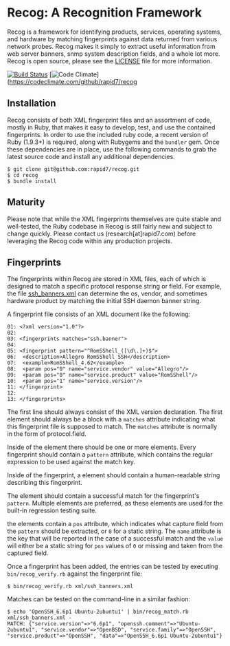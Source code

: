 Recog: A Recognition Framework
=====

Recog is a framework for identifying products, services, operating systems, and hardware by matching fingerprints against data returned from various network probes. Recog makes it simply to extract useful information from web server banners, snmp system description fields, and a whole lot more. Recog is open source, please see the [LICENSE](https://github.com/recog/LICENSE) file for more information.


[![Build Status](https://travis-ci.org/rapid7recog.png)](https://travis-ci.org/rapid7/recog)
[![Code Climate](https://codeclimate.com/badge.png)](https://codeclimate.com/github/rapid7/recog

## Installation

Recog consists of both XML fingerprint files and an assortment of code, mostly in Ruby, that makes it easy to develop, test, and use the contained fingerprints. In order to use the included ruby code, a recent version of Ruby (1.9.3+) is required, along with Rubygems and the `bundler` gem. Once these dependencies are in place, use the following commands to grab the latest source code and install any additional dependencies.

    $ git clone git@github.com:rapid7/recog.git
    $ cd recog
    $ bundle install

## Maturity

Please note that while the XML fingerprints themselves are quite stable and well-tested, the Ruby codebase in Recog is still fairly new and subject to change quickly. Please contact us (research[at]rapid7.com) before leveraging the Recog code within any production projects. 

## Fingerprints

The fingerprints within Recog are stored in XML files, each of which is designed to match a specific protocol response string or field. For example, the file [ssh_banners.xml](https://github.com/recog/xml/ssh_banners.xml) can determine the os, vendor, and sometimes hardware product by matching the initial SSH daemon banner string.

A fingerprint file consists of an XML document like the following:

    01: <?xml version="1.0"?>
    02: 
    03: <fingerprints matches="ssh.banner">
    04: 
    05: <fingerprint pattern="^RomSShell_([\d\.]+)$">
    06:  <description>Allegro RomSShell SSH</description>
    07:  <example>RomSShell_4.62</example>
    08:  <param pos="0" name="service.vendor" value="Allegro"/>
    09:  <param pos="0" name="service.product" value="RomSShell"/>
    10:  <param pos="1" name="service.version"/>
    11: </fingerprint>
    12: 
    13: </fingerprints>

The first line should always consist of the XML version declaration. The first element should always be a <fingerpints/> block with a `matches` attribute indicating what this fingerprint file is supposed to match. The `matches` attribute is normally in the form of protocol.field. 

Inside of the <fingerprints/> element there should be one or more <fingerprint/> elements. Every fingerprint should contain a `pattern` attribute, which contains the regular expression to be used against the match key. 

Inside of the fingerprint, a <description/> element should contain a human-readable string describing this fingerprint. 

The <example/> element should contain a successful match for the fingerprint's `pattern`. Multiple <example/> elements are preferred, as these elements are used for the built-in regression testing suite.

the <param/> elements contain a `pos` attribute, which indicates what capture field from the `pattern` should be extracted, or `0` for a static string. The `name` attribute is the key that will be reported in the case of a successful match and the `value` will either be a static string for `pos` values of `0` or missing and taken from the captured field.

Once a fingerprint has been added, the <examples/> entries can be tested by executing `bin/recog_verify.rb` against the fingerprint file:
    
    $ bin/recog_verify.rb xml/ssh_banners.xml
    
Matches can be tested on the command-line in a similar fashion:
    
    $ echo 'OpenSSH_6.6p1 Ubuntu-2ubuntu1' | bin/recog_match.rb xml/ssh_banners.xml -
    MATCH: {"service.version"=>"6.6p1", "openssh.comment"=>"Ubuntu-2ubuntu1", "service.vendor"=>"OpenBSD", "service.family"=>"OpenSSH", "service.product"=>"OpenSSH", "data"=>"OpenSSH_6.6p1 Ubuntu-2ubuntu1"}







